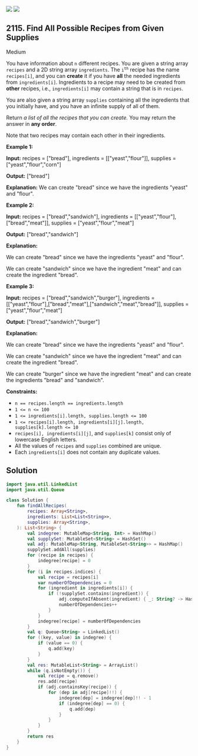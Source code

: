 [![](https://img.shields.io/github/stars/javadev/LeetCode-in-Kotlin?label=Stars&style=flat-square)](https://github.com/javadev/LeetCode-in-Kotlin)
[![](https://img.shields.io/github/forks/javadev/LeetCode-in-Kotlin?label=Fork%20me%20on%20GitHub%20&style=flat-square)](https://github.com/javadev/LeetCode-in-Kotlin/fork)

## 2115\. Find All Possible Recipes from Given Supplies

Medium

You have information about `n` different recipes. You are given a string array `recipes` and a 2D string array `ingredients`. The <code>i<sup>th</sup></code> recipe has the name `recipes[i]`, and you can **create** it if you have **all** the needed ingredients from `ingredients[i]`. Ingredients to a recipe may need to be created from **other** recipes, i.e., `ingredients[i]` may contain a string that is in `recipes`.

You are also given a string array `supplies` containing all the ingredients that you initially have, and you have an infinite supply of all of them.

Return _a list of all the recipes that you can create._ You may return the answer in **any order**.

Note that two recipes may contain each other in their ingredients.

**Example 1:**

**Input:** recipes = ["bread"], ingredients = \[\["yeast","flour"]], supplies = ["yeast","flour","corn"]

**Output:** ["bread"]

**Explanation:** We can create "bread" since we have the ingredients "yeast" and "flour".

**Example 2:**

**Input:** recipes = ["bread","sandwich"], ingredients = \[\["yeast","flour"],["bread","meat"]], supplies = ["yeast","flour","meat"]

**Output:** ["bread","sandwich"]

**Explanation:** 

We can create "bread" since we have the ingredients "yeast" and "flour". 

We can create "sandwich" since we have the ingredient "meat" and can create the ingredient "bread".

**Example 3:**

**Input:** recipes = ["bread","sandwich","burger"], ingredients = \[\["yeast","flour"],["bread","meat"],["sandwich","meat","bread"]], supplies = ["yeast","flour","meat"]

**Output:** ["bread","sandwich","burger"]

**Explanation:** 

We can create "bread" since we have the ingredients "yeast" and "flour". 

We can create "sandwich" since we have the ingredient "meat" and can create the ingredient "bread". 

We can create "burger" since we have the ingredient "meat" and can create the ingredients "bread" and "sandwich".

**Constraints:**

*   `n == recipes.length == ingredients.length`
*   `1 <= n <= 100`
*   `1 <= ingredients[i].length, supplies.length <= 100`
*   `1 <= recipes[i].length, ingredients[i][j].length, supplies[k].length <= 10`
*   `recipes[i], ingredients[i][j]`, and `supplies[k]` consist only of lowercase English letters.
*   All the values of `recipes` and `supplies` combined are unique.
*   Each `ingredients[i]` does not contain any duplicate values.

## Solution

```kotlin
import java.util.LinkedList
import java.util.Queue

class Solution {
    fun findAllRecipes(
        recipes: Array<String>,
        ingredients: List<List<String>>,
        supplies: Array<String>,
    ): List<String> {
        val indegree: MutableMap<String, Int> = HashMap()
        val supplySet: MutableSet<String> = HashSet()
        val adj: MutableMap<String, MutableSet<String>> = HashMap()
        supplySet.addAll(supplies)
        for (recipe in recipes) {
            indegree[recipe] = 0
        }
        for (i in recipes.indices) {
            val recipe = recipes[i]
            var numberOfDependencies = 0
            for (ingredient in ingredients[i]) {
                if (!supplySet.contains(ingredient)) {
                    adj.computeIfAbsent(ingredient) { _: String? -> HashSet() }.add(recipe)
                    numberOfDependencies++
                }
            }
            indegree[recipe] = numberOfDependencies
        }
        val q: Queue<String> = LinkedList()
        for ((key, value) in indegree) {
            if (value == 0) {
                q.add(key)
            }
        }
        val res: MutableList<String> = ArrayList()
        while (q.isNotEmpty()) {
            val recipe = q.remove()
            res.add(recipe)
            if (adj.containsKey(recipe)) {
                for (dep in adj[recipe]!!) {
                    indegree[dep] = indegree[dep]!! - 1
                    if (indegree[dep] == 0) {
                        q.add(dep)
                    }
                }
            }
        }
        return res
    }
}
```